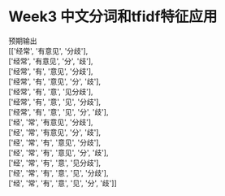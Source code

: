 Week3 中文分词和tfidf特征应用
===
预期输出<br>
[['经常', '有意见', '分歧'], <br>
 ['经常', '有意见', '分', '歧'],<br>
 ['经常', '有', '意见', '分歧'], <br>
 ['经常', '有', '意见', '分', '歧'], <br>
 ['经常', '有', '意', '见分歧'], <br>
 ['经常', '有', '意', '见', '分歧'], <br>
 ['经常', '有', '意', '见', '分', '歧'], <br>
 ['经', '常', '有意见', '分歧'], <br>
 ['经', '常', '有意见', '分', '歧'], <br>
 ['经', '常', '有', '意见', '分歧'], <br>
 ['经', '常', '有', '意见', '分', '歧'], <br>
 ['经', '常', '有', '意', '见分歧'], <br>
 ['经', '常', '有', '意', '见', '分歧'], <br>
 ['经', '常', '有', '意', '见', '分', '歧']]<br>

